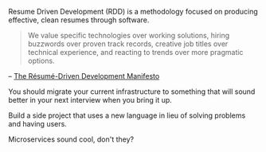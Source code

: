 Resume Driven Development (RDD) is a methodology focused on producing effective, clean resumes through software.

> We value specific technologies over working solutions, hiring buzzwords over proven track records, creative job titles over technical experience, and reacting to trends over more pragmatic options.  

– [The Résumé-Driven Development Manifesto](https://rdd.io/)

You should migrate your current infrastructure to something that will sound better in your next interview when you bring it up.

Build a side project that uses a new language in lieu of solving problems and having users.

Microservices sound cool, don't they?